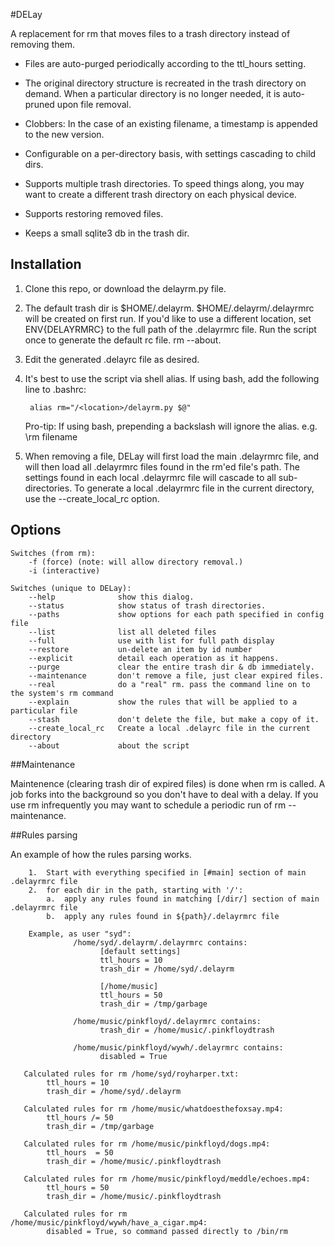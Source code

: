 #DELay

A replacement for rm that moves files to a trash directory instead of removing them. 


* Files are auto-purged periodically according to the ttl_hours setting.

* The original directory structure is recreated in the trash directory on demand. When a particular directory is no longer needed, it is auto-pruned upon file removal.

* Clobbers: In the case of an existing filename, a timestamp is appended to the new version.

* Configurable on a per-directory basis, with settings cascading to child dirs.  

* Supports multiple trash directories.  To speed things along, you may want to create a different trash directory on each physical device.

* Supports restoring removed files. 

* Keeps a small sqlite3 db in the trash dir.
    

## Installation

1.  Clone this repo, or download the delayrm.py file.

2.  The default trash dir is $HOME/.delayrm. $HOME/.delayrm/.delayrmrc will be created on first run.  If you'd like to use a different location, set ENV{DELAYRMRC} to the full path of the .delayrmrc file.  Run the script once to generate the default rc file.  rm --about.

3.  Edit the generated .delayrc file as desired.

4. It's best to use the script via shell alias.  If using bash, add the following line to .bashrc:

        alias rm="/<location>/delayrm.py $@"

    Pro-tip: If using bash, prepending a backslash will ignore the alias. e.g. \rm filename

5. When removing a file, DELay will first load the main .delayrmrc file, and will then load all .delayrmrc files found in the rm'ed file's path.  The settings found in each local .delayrmrc file will cascade to all sub-directories.  To generate a local .delayrmrc file in the current directory, use the --create_local_rc option.

## Options

    Switches (from rm):   
        -f (force) (note: will allow directory removal.)
        -i (interactive)
 
    Switches (unique to DELay):
        --help              show this dialog.
        --status            show status of trash directories.
        --paths             show options for each path specified in config file
        --list              list all deleted files
        --full              use with list for full path display
        --restore           un-delete an item by id number
        --explicit          detail each operation as it happens.
        --purge             clear the entire trash dir & db immediately.
        --maintenance       don't remove a file, just clear expired files.
        --real              do a "real" rm. pass the command line on to the system's rm command
        --explain           show the rules that will be applied to a particular file
        --stash             don't delete the file, but make a copy of it.
        --create_local_rc   Create a local .delayrc file in the current directory
        --about             about the script
 

##Maintenance

Maintenence (clearing trash dir of expired files) is done when rm is called. A job forks into the background so you don't have to deal with a delay.  If you use rm infrequently you may want to schedule a periodic run of rm --maintenance.

  
##Rules parsing

An example of how the rules parsing works.

        1.  Start with everything specified in [#main] section of main .delayrmrc file
        2.  for each dir in the path, starting with '/':
            a.  apply any rules found in matching [/dir/] section of main .delayrmrc file
            b.  apply any rules found in ${path}/.delayrmrc file
 
        Example, as user "syd":
                  /home/syd/.delayrm/.delayrmrc contains:  
                        [default settings]
                        ttl_hours = 10
                        trash_dir = /home/syd/.delayrm
                        
                        [/home/music]
                        ttl_hours = 50
                        trash_dir = /tmp/garbage
 
                  /home/music/pinkfloyd/.delayrmrc contains:  
                        trash_dir = /home/music/.pinkfloydtrash
  
                  /home/music/pinkfloyd/wywh/.delayrmrc contains:  
                        disabled = True
 
       Calculated rules for rm /home/syd/royharper.txt:
            ttl_hours = 10
            trash_dir = /home/syd/.delayrm
 
       Calculated rules for rm /home/music/whatdoesthefoxsay.mp4:
            ttl_hours /= 50
            trash_dir = /tmp/garbage
 
       Calculated rules for rm /home/music/pinkfloyd/dogs.mp4:
            ttl_hours  = 50
            trash_dir = /home/music/.pinkfloydtrash
         
       Calculated rules for rm /home/music/pinkfloyd/meddle/echoes.mp4:
            ttl_hours = 50
            trash_dir = /home/music/.pinkfloydtrash
 
       Calculated rules for rm /home/music/pinkfloyd/wywh/have_a_cigar.mp4:
            disabled = True, so command passed directly to /bin/rm
            
